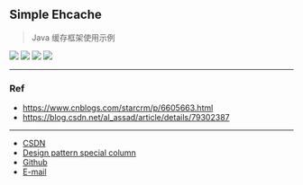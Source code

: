 ## Simple Ehcache

> Java 缓存框架使用示例

![](https://img.shields.io/badge/java-1.8-red.svg)
![](https://img.shields.io/badge/intellij%20idea-2018.3.3-brown.svg)
![](https://img.shields.io/badge/maven-3.6.0-thistle.svg)
![](https://img.shields.io/badge/ehcache-3.3.0-orange.svg)

------------------------------------------

### Ref
- https://www.cnblogs.com/starcrm/p/6605663.html
- https://blog.csdn.net/al_assad/article/details/79302387

------------------------------------------

- [CSDN](https://qwhai.blog.csdn.net/)
- [Design pattern special column](http://blog.csdn.net/column/details/java-designpattern-w.html)
- [Github](https://github.com/qwhai)
- [E-mail](return_zero0@163.com)